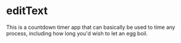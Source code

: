 # editText
This is a countdown timer app that can basically be used to time any process, including how long you'd wish to let an egg boil.
